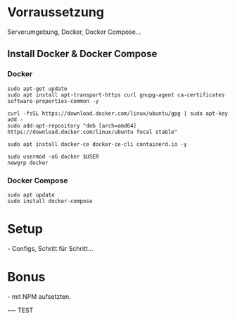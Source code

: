 <h1> Vorraussetzung </h1>

Serverumgebung, Docker, Docker Compose...

<h2> Install Docker & Docker Compose</h2>

<h3> Docker </h3>

```
sudo apt-get update
sudo apt install apt-transport-https curl gnupg-agent ca-certificates software-properties-common -y
```
```
curl -fsSL https://download.docker.com/linux/ubuntu/gpg | sudo apt-key add -
sudo add-apt-repository "deb [arch=amd64] https://download.docker.com/linux/ubuntu focal stable"
```
```
sudo apt install docker-ce docker-ce-cli containerd.io -y
```
```
sudo usermod -aG docker $USER
newgrp docker
```

<h3> Docker Compose </h3>

```
sudo apt update
sudo install docker-compose
```

<h1> Setup </h1>
- Configs, Schritt für Schritt...

<h1> Bonus </h1>
- mit NPM aufsetzten.


--- TEST
